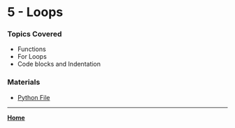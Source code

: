 # 5 - Loops

### Topics Covered

* Functions
* For Loops
* Code blocks and Indentation


### Materials

* [Python File](./005.py)

---

**[Home](../README.md)**